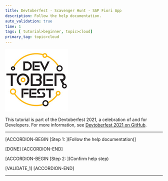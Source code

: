 ```yaml
---
title: Devtoberfest - Scavenger Hunt - SAP Fiori App
description: Follow the help documentation.
auto_validation: true
time: 1
tags: [ tutorial>beginner, topic>cloud]
primary_tag: topic>cloud
---
```


![Devtoberfest](Devtoberfest.jpg)

This tutorial is part of the Devtoberfest 2021, a celebration of and for Developers.  For more information, see [Devtoberfest 2021 on GitHub](https://github.com/SAP-samples/devtoberfest-2021).

---

[ACCORDION-BEGIN [Step 1: ](Follow the help documentation)]


[DONE]
[ACCORDION-END]

[ACCORDION-BEGIN [Step 2: ](Confirm help step)

[VALIDATE_1]
[ACCORDION-END]

---
